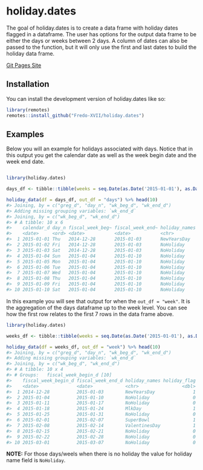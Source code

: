 
<!-- README.md is generated from README.Rmd. Please edit that file -->

# holiday.dates

<!-- badges: start -->

<!--[![AppVeyor build status](https://ci.appveyor.com/api/projects/status/github/Fredo-XVII/holiday.dates?branch=master&svg=true)](https://ci.appveyor.com/project/Fredo-XVII/holiday.dates)
[![R-CMD-check](https://github.com/Fredo-XVII/holiday.dates/workflows/R-CMD-check/badge.svg)](https://github.com/Fredo-XVII/holiday.dates/actions)
<!-- badges: end -->

The goal of holiday.dates is to create a data frame with holiday dates
flagged in a dataframe. The user has options for the output data frame
to be either the days or weeks between 2 days. A column of dates can
also be passed to the function, but it will only use the first and last
dates to build the holiday data frame.

[Git Pages Site](https://fredo-xvii.github.io/holiday.dates/)

## Installation

You can install the development version of holiday.dates like so:

``` r
library(remotes)
remotes::install_github("Fredo-XVII/holiday.dates")
```

## Examples

Below you will an example for holidays associated with days. Notice that
in this output you get the calendar date as well as the week begin date
and the week end date.

``` r

library(holiday.dates)

days_df <- tibble::tibble(weeks = seq.Date(as.Date('2015-01-01'), as.Date('2020-01-01'), by = 'day'))

holiday_data(df = days_df, out_df = "days") %>% head(10)
#> Joining, by = c("greg_d", "day_n", "wk_beg_d", "wk_end_d")
#> Adding missing grouping variables: `wk_end_d`
#> Joining, by = c("wk_beg_d", "wk_end_d")
#> # A tibble: 10 x 6
#>    calendar_d day_n fiscal_week_beg~ fiscal_week_end~ holiday_names holiday_flag
#>    <date>     <ord> <date>           <date>           <chr>                <dbl>
#>  1 2015-01-01 Thu   2014-12-28       2015-01-03       NewYearsDay              1
#>  2 2015-01-02 Fri   2014-12-28       2015-01-03       NoHoliday                0
#>  3 2015-01-03 Sat   2014-12-28       2015-01-03       NoHoliday                0
#>  4 2015-01-04 Sun   2015-01-04       2015-01-10       NoHoliday                0
#>  5 2015-01-05 Mon   2015-01-04       2015-01-10       NoHoliday                0
#>  6 2015-01-06 Tue   2015-01-04       2015-01-10       NoHoliday                0
#>  7 2015-01-07 Wed   2015-01-04       2015-01-10       NoHoliday                0
#>  8 2015-01-08 Thu   2015-01-04       2015-01-10       NoHoliday                0
#>  9 2015-01-09 Fri   2015-01-04       2015-01-10       NoHoliday                0
#> 10 2015-01-10 Sat   2015-01-04       2015-01-10       NoHoliday                0
```

In this example you will see that output for when the `out_df = "week"`.
It is the aggregation of the days dataframe up to the week level. You
can see how the first row relates to the first 7 rows in the data frame
above.

``` r
library(holiday.dates)

weeks_df <- tibble::tibble(weeks = seq.Date(as.Date('2015-01-01'), as.Date('2020-01-01'), by = 'week'))

holiday_data(df = weeks_df, out_df = "week") %>% head(10)
#> Joining, by = c("greg_d", "day_n", "wk_beg_d", "wk_end_d")
#> Adding missing grouping variables: `wk_end_d`
#> Joining, by = c("wk_beg_d", "wk_end_d")
#> # A tibble: 10 x 4
#> # Groups:   fiscal_week_begin_d [10]
#>    fiscal_week_begin_d fiscal_week_end_d holiday_names holiday_flag
#>    <date>              <date>            <chr>                <dbl>
#>  1 2014-12-28          2015-01-03        NewYearsDay              1
#>  2 2015-01-04          2015-01-10        NoHoliday                0
#>  3 2015-01-11          2015-01-17        NoHoliday                0
#>  4 2015-01-18          2015-01-24        MlkDay                   1
#>  5 2015-01-25          2015-01-31        NoHoliday                0
#>  6 2015-02-01          2015-02-07        SuperBowl                1
#>  7 2015-02-08          2015-02-14        ValentinesDay            1
#>  8 2015-02-15          2015-02-21        NoHoliday                0
#>  9 2015-02-22          2015-02-28        NoHoliday                0
#> 10 2015-03-01          2015-03-07        NoHoliday                0
```

**NOTE:** For those days/weels when there is no holiday the value for
holiday name field is `NoHoliday`.
